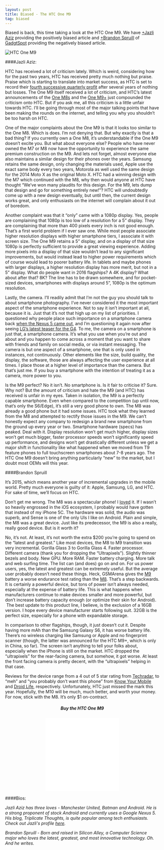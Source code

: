 ```yaml
---
layout: post
title: Biased - The HTC One M9
tag: biased
---
```


Biased is back, this time taking a look at the HTC One M9. We have [+Jazli Aziz](http://google.com/+JazliAziz) providing the positively biased article and [+Brandon Spruill](http://plus.google.com/+BrandonSpruill) of [GadgtSpot](http://www.gadgtspot.com/) providing the negatively biased article.

![HTC One M9](http://saky.in/images/htc-one-m9.jpg "Taken from Stuff")

####Jazli Aziz:

HTC has received a lot of criticism lately. Which is weird, considering how for the past two years, HTC has received pretty much nothing but praise. Praise which is starting to translate into market success, as HTC is set to record their [fourth successive quarterly profit](http://www.androidheadlines.com/2015/04/htc-reports-q1-2015-results-detailing-profit-fourth-consecutive-quarter.html) after several years of nothing but losses. The One M9 itself received a lot of criticism, and HTC’s latest announcements of the [One M8s](http://www.engadget.com/2015/04/02/htc-one-m8s-announced/) and the [One M9+](http://www.gsmarena.com/htc_one_m9_with_duo_camera_launched_in_china-news-11836.php) just compounded the criticism onto HTC. But if you ask me, all this criticism is a little unfair towards HTC. I’ll be going through most of the major talking points that have been making the rounds on the internet, and telling you why you shouldn’t be too harsh on HTC.

One of the major complaints about the One M9 is that it looks too similar to the One M8. Which is does. I’m not denying that. But why exactly is that a bad thing? If you currently own a One M8, it’s understandable if the One M9 doesn’t excite you. But what about everyone else? People who have never owned the M7 or M8 now have the opportunity to experience the same premium construction on the M9. And lets not forget, almost everyone else also maintains a similar design for their phones over the years. Samsung retains the same design, only changing the materials used, Apple use the exact same body every two years, Motorola as well used the same design for the 2014 Moto X as the original Moto X. HTC had a winning design with the M7 which continued with the M8, why then would anyone at HTC have thought “We’ve won many plaudits for this design. For the M9, lets dump that design and go for something entirely new!”? HTC will undoubtedly come up with a new design eventually, but until then, the current design works great, and only enthusiasts on the internet will complain about it out of boredom.

Another complaint was that it “only” came with a 1080p display. Yes, people are complaining that 1080p is too low of a resolution for a 5” display. They are complaining that more than 400 pixels every inch is not good enough. That’s a first world problem if I ever saw one. While most people associate higher resolution displays with higher smartphone tiers, I associate it with screen size. The One M9 retains a 5” display, and on a display of that size 1080p is perfectly sufficient to provide a great viewing experience. Adding more pixels into a display of that size wouldn’t lead to any significant improvements, but would instead lead to higher power requirements which of course would lead to poorer battery life. In tablets and maybe phones with larger displays, a higher resolution display has more merit, but not in a 5” display. What do people want in 2016 flagships? A 4K display? What about after that? 8K? The line has to be drawn somewhere, and for pocket-sized devices, smartphones with displays around 5”, 1080p is the optimum resolution.

Lastly, the camera. I’ll readily admit that I’m not the guy you should talk to about smartphone photography. I’ve never considered it the most important aspect of the smartphone experience. Not to say it isn’t important at all, because it is. Just that it’s not that high up on my list of priorities. I questioned why people place such importance on a smartphone camera back [when the Nexus 5 came out](https://plus.google.com/+JazliAziz/posts/DUBDiMGM4CR), and I’m questioning it again now after seeing [LG’s latest teaser for the G4](https://plus.google.com/+JazliAziz/posts/gXguDjHP22D). To me, the camera on a smartphone is just that, a smartphone camera. It’s what you use when you’re out and about and you happen to come across a moment that you want to share with friends and family on social media, or via instant messaging. The camera is but one aspect of a smartphone, one that is only used in instances, not continuously. Other elements like the size, build quality, the display, the software, those are always affecting the user experience at all times. I place those at a higher level of importance than the camera. But that’s just me. If you buy a smartphone with the intention of treating it as a camera, more power to you.

Is the M9 perfect? No it isn’t. No smartphone is. Is it fair to criticise it? Sure. Why not? But the amount of criticism and hate the M9 (and HTC) has received is unfair in my eyes. Taken in isolation, the M9 is a perfectly capable smartphone. Even when compared to the competition (up until now, that’s only the S6/Edge), it’s still a very good phone to own. The M8 was already a good phone but it had some issues. HTC took what they learned from the M8 and attempted to rectify those issues in the M9. We can’t honestly expect any company to redesign a brand new smartphone from the ground up every year or two. Smartphone hardware (specs) has peaked. Deal with it. Display resolution won’t get much higher, display sizes won’t get much bigger, faster processor speeds won’t significantly speed up performance, and designs won’t get drastically different unless we get a major shift in functionality like what happened when we moved from T9 feature phones to full touchscreen smartphones about 7-8 years ago. The HTC One M9 doesn’t bring anything particularly “new” to the market, but I doubt most OEMs will this year.

####Brandon Spruill

It’s 2015, which means another year of incremental upgrades in the mobile world. Pretty much everyone is guilty of it: Apple, Samsung, LG, and HTC. For sake of time, we’ll focus on HTC.

Don’t get me wrong. The M8 was a spectacular phone! I [loved](http://www.gadgtspot.com/2014/07/30/htc-one-m8-review/) it. If I wasn’t so heavily engrossed in the iOS ecosystem, I probably would have gotten that instead of my iPhone 5C. The hardware was solid, the audio was superb, and Sense is one of the only UIs I like on Android. Plain and simple, the M8 was a great device. Just like its predecessor, the M9 is also a really, really good device. But is it worth it?

No, it’s not. At least, it’s not worth the extra $200 you’re going to spend on the “latest and greatest.” Like most devices, the M8 to M9 transition was very incremental. Gorilla Glass 3 to Gorilla Glass 4. Faster processor. Different camera (thank you for dropping the “Ultrapixels”). Slightly thinner bezels and body. New GPU. More RAM. Faster battery charging. More talk and web surfing time. The list can (and does) go on and on. For us power users, yes, the latest and greatest can be extremely useful. But the average user probably doesn’t need these things. Heck, GSMArena gives the [M9](http://www.gsmarena.com/battery-test.php3?idPhone=6891#show) battery a worse endurance test rating than the [M8](http://www.gsmarena.com/battery-test.php3?idPhone=6074#show). That’s a step backwards. It is certainly a powerful device, but tons of power isn’t always needed, especially at the expense of battery life. This is what happens when manufacturers continue to make devices smaller and more powerful, but don’t increase battery capacity enough (or optimize their skin for Android).  The best update to this product line, I believe, is the exclusion of a 16GB version. I hope every device manufacturer starts following suit. 32GB is the perfect size, especially for a phone with expandable storage.

In comparison to other flagships, though, it just doesn’t cut it. Despite having more mAh than the Samsung Galaxy S6, it has worse battery life. There’s no wireless charging like Samsung or Apple and no fingerprint scanner (though, the latter was announced for the HTC M9+, which is only in China, so far). The screen isn’t anything to tell your folks about, especially when the iPhone is still on the market. HTC dropped the “ultrapixels” for the rear-facing camera, but somehow, it got worse. At least the front facing camera is pretty decent, with the “ultrapixels” helping in that case.

Reviews for the device range from a 4 out of 5 star rating from [Techradar](http://www.techradar.com/us/reviews/phones/mobile-phones/htc-one-m9-1285623/review), to “meh” and “you probably don’t want this phone” from [Know Your Mobile](http://www.knowyourmobile.com/mobile-phones/htc-one-m9/23109/htc-one-m9-review-specs-camera-sense-7-android-lollipop-update-detailed) and [Droid Life](http://www.droid-life.com/2015/04/21/htc-one-m9-review-2/), respectively. Unfortunately, HTC just missed the mark this year. Hopefully, the M10 will be much, much better, and worth your money. For now, stick with the M8. It’s only $1 on-contract.

<center><h5>Buy the HTC One M9</h5><iframe style="width:240px;height:240px;" marginwidth="0" marginheight="0" scrolling="no" frameborder="0" src="//ws-in.amazon-adsystem.com/widgets/q?ServiceVersion=20070822&OneJS=1&Operation=GetAdHtml&MarketPlace=IN&source=ac&ref=tf_til&ad_type=product_link&tracking_id=sakyin-21&marketplace=amazon&region=IN&placement=B00W7B72SS&asins=B00W7B72SS&linkId=HPPC5D4FXW5FJTOK&show_border=true&link_opens_in_new_window=true">
</iframe></center>

####Bios:

*Jazli Aziz has three loves - Manchester United, Batman and Android. He is a strong proponent of stock Android and currently uses a Google Nexus 5. His blog, Triplicate Thoughts, is quite popular among tech enthusiasts. Check out Jazli's profile [here](http://google.com/+JazliAziz).*

*Brandon Spruill - Born and raised in Silicon Alley, a Computer Science major who loves the latest, greatest, and most innovative technology. Oh. And he writes.*
